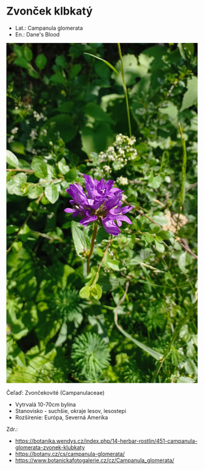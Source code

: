 # Zvonček klbkatý
- Lat.: Campanula glomerata
- En.: Dane's Blood

![Zvonček klbkatý](./danes_blood.jpg "Zvonček klbkatý")

Čeľaď: Zvončekovité (Campanulaceae)

- Vytrvalá 10-70cm bylina
- Stanovisko - suchšie, okraje lesov, lesostepi
- Rozšírenie: Európa, Severná Amerika

Zdr.:
- https://botanika.wendys.cz/index.php/14-herbar-rostlin/451-campanula-glomerata-zvonek-klubkaty
- https://botany.cz/cs/campanula-glomerata/
- https://www.botanickafotogalerie.cz/cz/Campanula_glomerata/